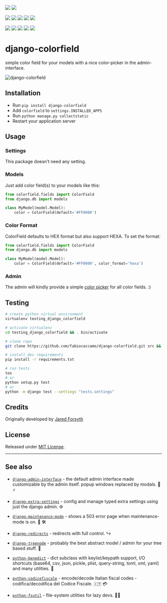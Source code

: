 [![](https://img.shields.io/pypi/pyversions/django-colorfield.svg?color=3776AB&logo=python&logoColor=white)](https://www.python.org/)
[![](https://img.shields.io/pypi/djversions/django-colorfield?color=0C4B33&logo=django&logoColor=white&label=django)](https://www.djangoproject.com/)

[![](https://img.shields.io/pypi/v/django-colorfield.svg?color=blue&logo=pypi&logoColor=white)](https://pypi.org/project/django-colorfield/)
[![](https://pepy.tech/badge/django-colorfield)](https://pepy.tech/project/django-colorfield)
[![](https://img.shields.io/github/stars/fabiocaccamo/django-colorfield?logo=github)](https://github.com/fabiocaccamo/django-colorfield/)
[![](https://badges.pufler.dev/visits/fabiocaccamo/django-colorfield?label=visitors&color=blue)](https://badges.pufler.dev)
[![](https://img.shields.io/pypi/l/django-colorfield.svg?color=blue)](https://github.com/fabiocaccamo/django-colorfield/blob/master/LICENSE.txt)

[![](https://img.shields.io/travis/fabiocaccamo/django-colorfield?logo=travis&label=build)](https://travis-ci.org/fabiocaccamo/django-colorfield)
[![](https://img.shields.io/codecov/c/gh/fabiocaccamo/django-colorfield?logo=codecov)](https://codecov.io/gh/fabiocaccamo/django-colorfield)
[![](https://img.shields.io/codacy/grade/194566618f424a819ce43450ea0af081?logo=codacy)](https://www.codacy.com/app/fabiocaccamo/django-colorfield)
[![](https://img.shields.io/codeclimate/maintainability/fabiocaccamo/django-colorfield?logo=code-climate)](https://codeclimate.com/github/fabiocaccamo/django-colorfield/)
[![](https://requires.io/github/fabiocaccamo/django-colorfield/requirements.svg?branch=master)](https://requires.io/github/fabiocaccamo/django-colorfield/requirements/?branch=master)

# django-colorfield
simple color field for your models with a nice color-picker in the admin-interface.

![django-colorfield](https://user-images.githubusercontent.com/1035294/74674565-f33ace00-51b1-11ea-8669-4b952f2b8e56.png)

## Installation
-   Run `pip install django-colorfield`
-   Add `colorfield` to `settings.INSTALLED_APPS`
-   Run `python manage.py collectstatic`
-   Restart your application server

## Usage

### Settings
This package doesn't need any setting.

### Models
Just add color field(s) to your models like this:

```python
from colorfield.fields import ColorField
from django.db import models

class MyModel(model.Model):
    color = ColorField(default='#FF0000')
```

### Color Format
ColorField defaults to HEX format but also support HEXA. To set the format:

```python
from colorfield.fields import ColorField
from django.db import models

class MyModel(model.Model):
    color = ColorField(default='#FF0000', color_format='hexa')
```

### Admin
The admin will kindly provide a simple [color picker](http://jscolor.com/) for all color fields. :)

## Testing
```bash
# create python virtual environment
virtualenv testing_django_colorfield

# activate virtualenv
cd testing_django_colorfield && . bin/activate

# clone repo
git clone https://github.com/fabiocaccamo/django-colorfield.git src && cd src

# install dev requirements
pip install -r requirements.txt

# run tests
tox
# or
python setup.py test
# or
python -m django test --settings "tests.settings"
```

## Credits
Originally developed by [Jared Forsyth](https://github.com/jaredly)

## License
Released under [MIT License](LICENSE.txt).

---

## See also

- [`django-admin-interface`](https://github.com/fabiocaccamo/django-admin-interface) - the default admin interface made customizable by the admin itself. popup windows replaced by modals. 🧙 ⚡

- [`django-extra-settings`](https://github.com/fabiocaccamo/django-extra-settings) - config and manage typed extra settings using just the django admin. ⚙️

- [`django-maintenance-mode`](https://github.com/fabiocaccamo/django-maintenance-mode) - shows a 503 error page when maintenance-mode is on. 🚧 🛠️

- [`django-redirects`](https://github.com/fabiocaccamo/django-redirects) - redirects with full control. ↪️

- [`django-treenode`](https://github.com/fabiocaccamo/django-treenode) - probably the best abstract model / admin for your tree based stuff. 🌳

- [`python-benedict`](https://github.com/fabiocaccamo/python-benedict) - dict subclass with keylist/keypath support, I/O shortcuts (base64, csv, json, pickle, plist, query-string, toml, xml, yaml) and many utilities. 📘

- [`python-codicefiscale`](https://github.com/fabiocaccamo/python-codicefiscale) - encode/decode Italian fiscal codes - codifica/decodifica del Codice Fiscale. 🇮🇹 💳

- [`python-fsutil`](https://github.com/fabiocaccamo/python-fsutil) - file-system utilities for lazy devs. 🧟‍♂️

